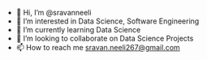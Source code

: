 - 👋 Hi, I’m @sravanneeli
- 👀 I’m interested in Data Science, Software Engineering
- 🌱 I’m currently learning Data Science
- 💞️ I’m looking to collaborate on Data Science Projects
- 📫 How to reach me sravan.neeli267@gmail.com

<!---
sravanneeli/sravanneeli is a ✨ special ✨ repository because its `README.md` (this file) appears on your GitHub profile.
You can click the Preview link to take a look at your changes.
--->

